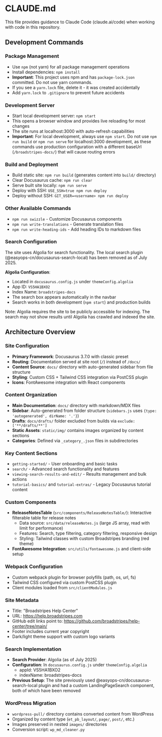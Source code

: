 # CLAUDE.md

This file provides guidance to Claude Code (claude.ai/code) when working with code in this repository.

## Development Commands

### Package Management
- Use `npm` (not yarn) for all package management operations
- Install dependencies: `npm install`
- **Important**: This project uses npm and has `package-lock.json` committed. Do not use yarn commands.
- If you see a `yarn.lock` file, delete it - it was created accidentally
- Add `yarn.lock` to `.gitignore` to prevent future accidents

### Development Server
- Start local development server: `npm start`
- This opens a browser window and provides live reloading for most changes
- The site runs at localhost:3000 with auto-refresh capabilities
- **Important**: For local development, always use `npm start`. Do not use `npm run build` or `npm run serve` for localhost:3000 development, as these commands use production configuration with a different baseUrl (`/broadstripes-docs/`) that will cause routing errors

### Build and Deployment
- Build static site: `npm run build` (generates content into `build/` directory)
- Clear Docusaurus cache: `npm run clear`
- Serve built site locally: `npm run serve`
- Deploy with SSH: `USE_SSH=true npm run deploy`
- Deploy without SSH: `GIT_USER=<username> npm run deploy`

### Other Available Commands
- `npm run swizzle` - Customize Docusaurus components
- `npm run write-translations` - Generate translation files
- `npm run write-heading-ids` - Add heading IDs to markdown files

### Search Configuration
The site uses Algolia for search functionality. The local search plugin (@easyops-cn/docusaurus-search-local) has been removed as of July 2025.

**Algolia Configuration**:
- Located in `docusaurus.config.js` under `themeConfig.algolia`
- App ID: `VS5HA1BXO2`
- Index Name: `broadstripes-docs`
- The search box appears automatically in the navbar
- Search works in both development (`npm start`) and production builds

Note: Algolia requires the site to be publicly accessible for indexing. The search may not show results until Algolia has crawled and indexed the site.

## Architecture Overview

### Site Configuration
- **Primary Framework**: Docusaurus 3.7.0 with classic preset
- **Routing**: Documentation served at site root (`/`) instead of `/docs/`
- **Content Source**: `docs/` directory with auto-generated sidebar from file structure
- **Styling**: Custom CSS + Tailwind CSS integration via PostCSS plugin
- **Icons**: FontAwesome integration with React components

### Content Organization
- **Main Documentation**: `docs/` directory with markdown/MDX files
- **Sidebar**: Auto-generated from folder structure (`sidebars.js` uses `{type: 'autogenerated', dirName: '.'}`)
- **Drafts**: `docs/drafts/` folder excluded from builds via `exclude: ['**/drafts/**']`
- **Static Assets**: `static/img/` contains images organized by content sections
- **Categories**: Defined via `_category_.json` files in subdirectories

### Key Content Sections
- `getting-started/` - User onboarding and basic tasks
- `search/` - Advanced search functionality and features  
- `viewing-search-results-and-edit/` - Results management and bulk actions
- `tutorial-basics/` and `tutorial-extras/` - Legacy Docusaurus tutorial content

### Custom Components
- **ReleaseNotesTable** (`src/components/ReleaseNotesTable/`): Interactive filterable table for release notes
  - Data source: `src/data/releaseNotes.js` (large JS array, read with limit for performance)
  - Features: Search, type filtering, category filtering, responsive design
  - Styling: Tailwind classes with custom Broadstripes branding (red theme)
- **FontAwesome Integration**: `src/utils/fontawesome.js` and client-side setup

### Webpack Configuration  
- Custom webpack plugin for browser polyfills (path, os, url, fs)
- Tailwind CSS configured via custom PostCSS plugin
- Client modules loaded from `src/clientModules.js`

### Site Metadata
- Title: "Broadstripes Help Center"
- URL: https://help.broadstripes.com
- GitHub edit links point to: https://github.com/broadstripes/help-center/tree/main/
- Footer includes current year copyright
- Dark/light theme support with custom logo variants

### Search Implementation
- **Search Provider**: Algolia (as of July 2025)
- **Configuration**: In `docusaurus.config.js` under `themeConfig.algolia`
  - appId: VS5HA1BXO2
  - indexName: broadstripes-docs
- **Previous Setup**: The site previously used @easyops-cn/docusaurus-search-local plugin and had a custom LandingPageSearch component, both of which have been removed

### WordPress Migration
- `wordpress-pull/` directory contains converted content from WordPress
- Organized by content type (`et_pb_layout/`, `page/`, `post/`, etc.)
- Images preserved in nested `images/` directories
- Conversion script: `wp_md_cleaner.py`